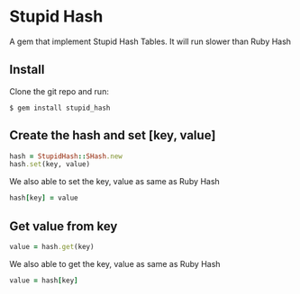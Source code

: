 # Stupid Hash
A gem that implement Stupid Hash Tables. It will run slower than Ruby Hash

## Install
Clone the git repo and run:
```shell
$ gem install stupid_hash
```

## Create the hash and set [key, value]
```ruby
hash = StupidHash::SHash.new
hash.set(key, value)
```

We also able to set the key, value as same as Ruby Hash
```ruby
hash[key] = value
```

## Get value from key
```ruby
value = hash.get(key)
```

We also able to get the key, value as same as Ruby Hash
```ruby
value = hash[key]
```
